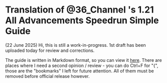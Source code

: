 # Translation of @36_Channel 's 1.21 All Advancements Speedrun Simple Guide

(22 June 2025)
Hi, this is still a work-in-progress. 1st draft has been uploaded today for review and corrections. 

The guide is written in Markdown format, so you can view it [here](1.21_36_guide_eng/1.21_36_guide_eng_220625.md). There are places where I need a second opinion / review - you can do Ctrl+F for "{", those are the "bookmarks" I left for future attention. All of them must be removed before official release however.
